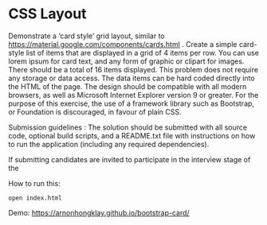 # CSS Layout
Demonstrate a ‘card style’ grid layout, similar to https://material.google.com/components/cards.html . Create a simple card-style list of items that are displayed in a grid of 4 items per row. You can use lorem ipsum for card text, and any form of graphic or clipart for images. There should be a total of 16 items displayed. This problem does not require any storage or data access. The data items can be hard coded directly into the HTML of the page. The design should be compatible with all modern browsers, as well as Microsoft Internet Explorer version 9 or greater. For the purpose of this exercise, the use of a framework library such as Bootstrap, or Foundation is discouraged, in favour of plain CSS.

Submission guidelines : The solution should be submitted with all source code, optional build scripts, and a README.txt file with instructions on how to run the application (including any required dependencies).

If submitting candidates are invited to participate in the interview stage of the

How to run this:

```
open index.html
```

Demo: https://arnonhongklay.github.io/bootstrap-card/ 
